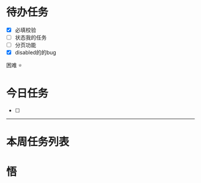 # 待办任务
- [x] 必填校验
- [ ] 状态我的任务
- [ ] 分页功能
- [x] disabled的的bug

困难
⭐

# 今日任务
- [ ] 




------
# 本周任务列表



# 悟